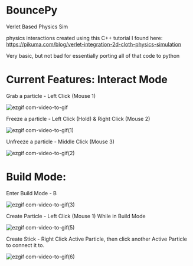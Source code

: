 # BouncePy
Verlet Based Physics Sim

physics interactions created using this C++ tutorial I found here: https://pikuma.com/blog/verlet-integration-2d-cloth-physics-simulation

Very basic, but not bad for essentially porting all of that code to python

# Current Features: Interact Mode

Grab a particle - Left Click (Mouse 1)

![ezgif com-video-to-gif](https://github.com/CurlyGurt/BouncePy/assets/114094237/40eb9e33-8363-4a10-a587-e5c1fcb6706b)

Freeze a particle - Left Click (Hold) & Right Click (Mouse 2)

![ezgif com-video-to-gif(1)](https://github.com/CurlyGurt/BouncePy/assets/114094237/c414f5c3-0460-4b82-85d7-2a42f82074bd)

Unfreeze a particle - Middle Click (Mouse 3)

![ezgif com-video-to-gif(2)](https://github.com/CurlyGurt/BouncePy/assets/114094237/3b66ac8d-23ed-4f24-80e0-c5e1fe273724)

# Build Mode:

Enter Build Mode - B

![ezgif com-video-to-gif(3)](https://github.com/CurlyGurt/BouncePy/assets/114094237/bf3a023a-d03a-44f6-ad54-d8ec170d4576)

Create Particle - Left Click (Mouse 1) While in Build Mode

![ezgif com-video-to-gif(5)](https://github.com/CurlyGurt/BouncePy/assets/114094237/afce07ca-be32-454c-8d09-fd54eab0c6d8)

Create Stick - Right Click Active Particle, then click another Active Particle to connect it to.

![ezgif com-video-to-gif(6)](https://github.com/CurlyGurt/BouncePy/assets/114094237/c3eebdd6-6ca7-42a7-83b7-60b9c07e6505)
